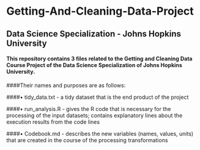 # Getting-And-Cleaning-Data-Project

## Data Science Specialization - Johns Hopkins University

#### This repository contains 3 files related to the Getting and Cleaning Data Course Project of the Data Science Specialization of Johns Hopkins University.

####Their names and purposes are as follows:

####• tidy_data.txt - a tidy dataset that is the end product of the project

####• run_analysis.R - gives the R code that is necessary for the processing of the input datasets; contains explanatory lines about the execution results from the code lines

####• Codebook.md - describes the new variables (names, values, units) that are created in the course of the processing transformations
